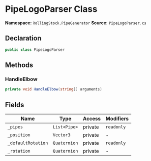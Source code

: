 # PipeLogoParser Class

**Namespace:** `RollingStock.PipeGenerator`
**Source:** `PipeLogoParser.cs`

## Declaration

```csharp
public class PipeLogoParser
```

## Methods

### HandleElbow

```csharp
private void HandleElbow(string[] arguments)
```

## Fields

| Name | Type | Access | Modifiers |
|------|------|--------|-----------|
| `_pipes` | `List<Pipe>` | private | `readonly` |
| `_position` | `Vector3` | private | - |
| `_defaultRotation` | `Quaternion` | private | `readonly` |
| `_rotation` | `Quaternion` | private | - |

